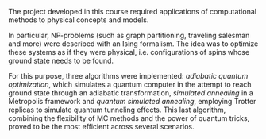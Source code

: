 The project developed in this course required applications of computational methods to physical concepts and models.

In particular, NP-problems (such as graph partitioning, traveling salesman and more) were described with an Ising formalism. The idea was to optimize these systems as if they were physical, i.e. configurations of spins whose ground state needs to be found.

For this purpose, three algorithms were implemented: *adiabatic quantum optimization*, which simulates a quantum computer in the attempt to reach ground state through an adiabatic transformation, *simulated annealing* in a Metropolis framework and *quantum simulated annealing*, employing Trotter replicas to simulate quantum tunneling effects. This last algorithm, combining the flexibility of MC methods and the power of quantum tricks, proved to be the most efficient across several scenarios.